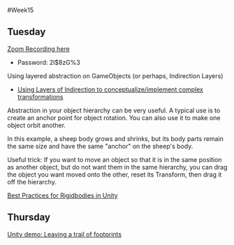 #Week15

## Tuesday

[Zoom Recording here](https://NewSchool.zoom.us/rec/share/z50kH7Xu3WVJGrPuynDEA4w6EKrjeaa8g3AY-qFYmkwzzGY8ZVX3jSiDF7D8fNRN)
  + Password: 2l$8zG%3

Using layered abstraction on GameObjects (or perhaps, Indirection Layers)
+ [Using Layers of Indirection to conceptualize/implement complex transformations](https://answers.unity.com/questions/44641/how-to-scale-a-parent-without-scaling-children.html)

Abstraction in your object hierarchy can be very useful. A typical use is to create an anchor point for object rotation. You can also use it to make one object orbit another.

In this example, a sheep body grows and shrinks, but its body parts remain the same size and have the same "anchor" on the sheep's body.

Useful trick: If you want to move an object so that it is in the same position as another object, but do not want them in the same hierarchy, you can drag the object you want moved onto the other, reset its Transform, then drag it off the hierarchy.

[Best Practices for Rigidbodies in Unity](https://digitalopus.ca/site/using-rigid-bodies-in-unity-everything-that-is-not-in-the-manual/)

## Thursday

[Unity demo: Leaving a trail of footprints](https://youtu.be/gEX0-MVoLss)
